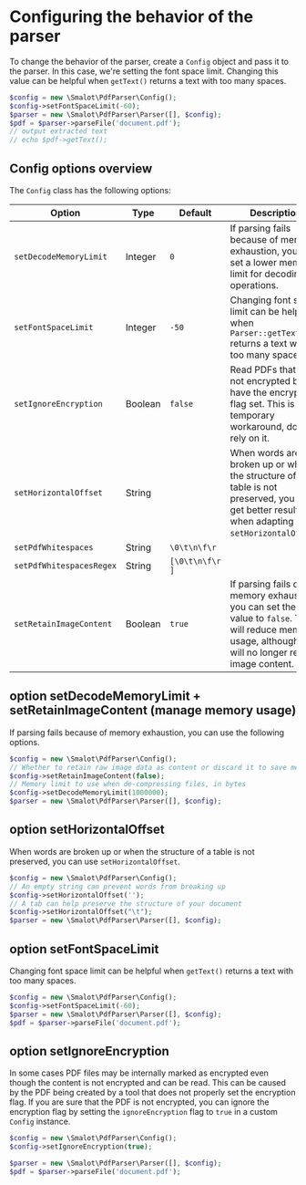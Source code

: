 # Configuring the behavior of the parser

To change the behavior of the parser, create a `Config` object and pass it to the parser.
In this case, we're setting the font space limit.
Changing this value can be helpful when `getText()` returns a text with too many spaces.

```php
$config = new \Smalot\PdfParser\Config();
$config->setFontSpaceLimit(-60);
$parser = new \Smalot\PdfParser\Parser([], $config);
$pdf = $parser->parseFile('document.pdf');
// output extracted text
// echo $pdf->getText();
```

## Config options overview

The `Config` class has the following options:

| Option                   | Type    | Default         | Description                                                                                                                                          |
|--------------------------|---------|-----------------|------------------------------------------------------------------------------------------------------------------------------------------------------|
| `setDecodeMemoryLimit`   | Integer | `0`             | If parsing fails because of memory exhaustion, you can set a lower memory limit for decoding operations.                                             |
| `setFontSpaceLimit`      | Integer | `-50`           | Changing font space limit can be helpful when `Parser::getText()` returns a text with too many spaces.                                               |
| `setIgnoreEncryption`    | Boolean | `false`         | Read PDFs that are not encrypted but have the encryption flag set. This is a temporary workaround, don't rely on it.                                 |
| `setHorizontalOffset`    | String  | ` `             | When words are broken up or when the structure of a table is not preserved, you may get better results when adapting `setHorizontalOffset`.          |
| `setPdfWhitespaces`      | String  | `\0\t\n\f\r `   |                                                                                                                                                      |
| `setPdfWhitespacesRegex` | String  | `[\0\t\n\f\r ]` |                                                                                                                                                      |
| `setRetainImageContent`  | Boolean | `true`          | If parsing fails due to memory exhaustion, you can set the value to `false`. This will reduce memory usage, although it will no longer retain image content. |


## option setDecodeMemoryLimit + setRetainImageContent (manage memory usage)

If parsing fails because of memory exhaustion, you can use the following options.

```php
$config = new \Smalot\PdfParser\Config();
// Whether to retain raw image data as content or discard it to save memory
$config->setRetainImageContent(false);
// Memory limit to use when de-compressing files, in bytes
$config->setDecodeMemoryLimit(1000000);
$parser = new \Smalot\PdfParser\Parser([], $config);
```

## option setHorizontalOffset

When words are broken up or when the structure of a table is not preserved, you can use `setHorizontalOffset`.

```php
$config = new \Smalot\PdfParser\Config();
// An empty string can prevent words from breaking up
$config->setHorizontalOffset('');
// A tab can help preserve the structure of your document
$config->setHorizontalOffset("\t");
$parser = new \Smalot\PdfParser\Parser([], $config);
```

## option setFontSpaceLimit

Changing font space limit can be helpful when `getText()` returns a text with too many spaces.

```php
$config = new \Smalot\PdfParser\Config();
$config->setFontSpaceLimit(-60);
$parser = new \Smalot\PdfParser\Parser([], $config);
$pdf = $parser->parseFile('document.pdf');
```

## option setIgnoreEncryption

In some cases PDF files may be internally marked as encrypted even though the content is not encrypted and can be read.
This can be caused by the PDF being created by a tool that does not properly set the encryption flag.
If you are sure that the PDF is not encrypted, you can ignore the encryption flag by setting the `ignoreEncryption` flag to `true` in a custom `Config` instance.

```php
$config = new \Smalot\PdfParser\Config();
$config->setIgnoreEncryption(true);

$parser = new \Smalot\PdfParser\Parser([], $config);
$pdf = $parser->parseFile('document.pdf');
```
